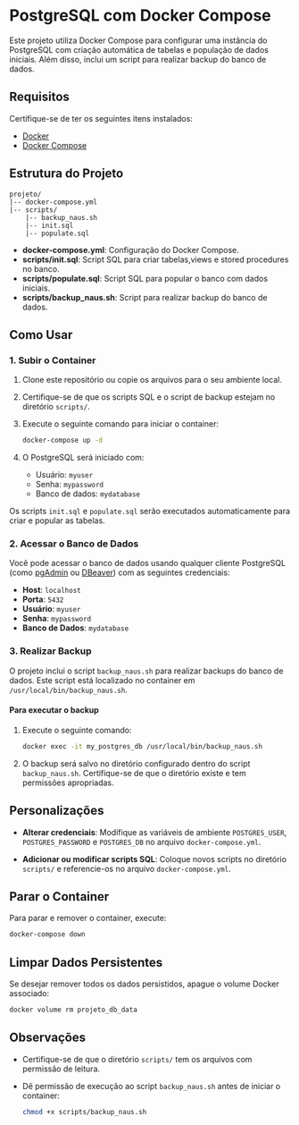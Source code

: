 # PostgreSQL com Docker Compose

Este projeto utiliza Docker Compose para configurar uma instância do PostgreSQL com criação automática de tabelas e população de dados iniciais. Além disso, inclui um script para realizar backup do banco de dados.

## Requisitos

Certifique-se de ter os seguintes itens instalados:

- [Docker](https://www.docker.com/)
- [Docker Compose](https://docs.docker.com/compose/)

## Estrutura do Projeto

```
projeto/
|-- docker-compose.yml
|-- scripts/
    |-- backup_naus.sh
    |-- init.sql
    |-- populate.sql
```

- **docker-compose.yml**: Configuração do Docker Compose.
- **scripts/init.sql**: Script SQL para criar tabelas,views e stored procedures no banco.
- **scripts/populate.sql**: Script SQL para popular o banco com dados iniciais.
- **scripts/backup_naus.sh**: Script para realizar backup do banco de dados.

## Como Usar

### 1. Subir o Container

1. Clone este repositório ou copie os arquivos para o seu ambiente local.
2. Certifique-se de que os scripts SQL e o script de backup estejam no diretório `scripts/`.
3. Execute o seguinte comando para iniciar o container:

   ```bash
   docker-compose up -d
   ```

4. O PostgreSQL será iniciado com:
   - Usuário: `myuser`
   - Senha: `mypassword`
   - Banco de dados: `mydatabase`

Os scripts `init.sql` e `populate.sql` serão executados automaticamente para criar e popular as tabelas.

### 2. Acessar o Banco de Dados

Você pode acessar o banco de dados usando qualquer cliente PostgreSQL (como [pgAdmin](https://www.pgadmin.org/) ou [DBeaver](https://dbeaver.io/)) com as seguintes credenciais:

- **Host**: `localhost`
- **Porta**: `5432`
- **Usuário**: `myuser`
- **Senha**: `mypassword`
- **Banco de Dados**: `mydatabase`

### 3. Realizar Backup

O projeto inclui o script `backup_naus.sh` para realizar backups do banco de dados. Este script está localizado no container em `/usr/local/bin/backup_naus.sh`.

#### Para executar o backup

1. Execute o seguinte comando:

   ```bash
   docker exec -it my_postgres_db /usr/local/bin/backup_naus.sh
   ```

2. O backup será salvo no diretório configurado dentro do script `backup_naus.sh`. Certifique-se de que o diretório existe e tem permissões apropriadas.

## Personalizações

- **Alterar credenciais**:
  Modifique as variáveis de ambiente `POSTGRES_USER`, `POSTGRES_PASSWORD` e `POSTGRES_DB` no arquivo `docker-compose.yml`.

- **Adicionar ou modificar scripts SQL**:
  Coloque novos scripts no diretório `scripts/` e referencie-os no arquivo `docker-compose.yml`.

## Parar o Container

Para parar e remover o container, execute:

```bash
docker-compose down
```

## Limpar Dados Persistentes

Se desejar remover todos os dados persistidos, apague o volume Docker associado:

```bash
docker volume rm projeto_db_data
```

## Observações

- Certifique-se de que o diretório `scripts/` tem os arquivos com permissão de leitura.
- Dê permissão de execução ao script `backup_naus.sh` antes de iniciar o container:

  ```bash
  chmod +x scripts/backup_naus.sh
  ```
